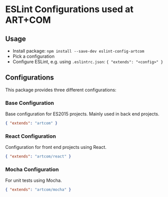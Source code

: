 # ESLint Configurations used at ART+COM

## Usage

* Install package: `npm install --save-dev eslint-config-artcom`
* Pick a configuration
* Configure ESLint, e.g. using `.eslintrc.json`: `{ "extends": "<config>" }`

## Configurations

This package provides three different configurations:

### Base Configuration

Base configuration for ES2015 projects. Mainly used in back end projects.

```json
{ "extends": "artcom" }
```

### React Configuration

Configuration for front end projects using React.

```json
{ "extends": "artcom/react" }
```

### Mocha Configuration

For unit tests using Mocha.

```json
{ "extends": "artcom/mocha" }
```
